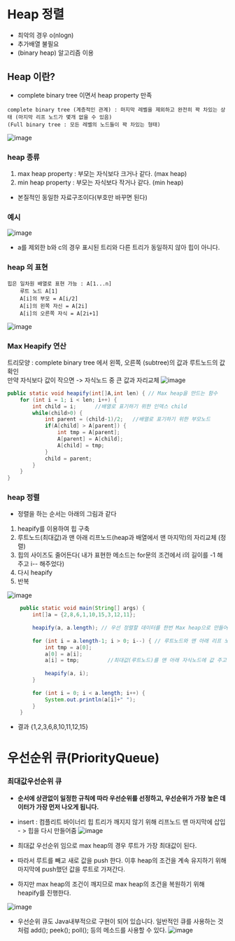 # Heap 정렬
- 최악의 경우 o(nlogn)
- 추가배열 불필요
- (binary heap) 알고리즘 이용

## Heap 이란?
- complete binary tree 이면서 heap property 만족
```
complete binary tree (계층적인 관계) : 마지막 레벨을 제외하고 완전히 꽉 차있는 상태 (마지막 리프 노드가 몇개 없을 수 있음)
(Full binary tree : 모든 레벨의 노드들이 꽉 차있는 형태)
```
![image](https://user-images.githubusercontent.com/65350890/87673269-3b850900-c7af-11ea-9e18-2d83cd147b3d.png)

### heap 종류
1. max heap property : 부모는 자식보다 크거나 같다. (max heap)
2. min heap property : 부모는 자식보다 작거나 같다. (min heap) 
- 본질적인 동일한 자료구조이다(부호만 바꾸면 된다)

### 예시
![image](https://user-images.githubusercontent.com/65350890/87673475-97e82880-c7af-11ea-9725-0bf2ca013e77.png)
- a를 제외한 b와 c의 경우 표시된 트리와 다른 트리가 동일하지 않아 힙이 아니다.

### heap 의 표현
```
힙은 일차원 배열로 표현 가능 : A[1...n]
 	루트 노드 A[1]
 	A[i]의 부모 = A[i/2]
 	A[i]의 왼쪽 자신 = A[2i]
 	A[i]의 오른쪽 자식 = A[2i+1]
```  
![image](https://user-images.githubusercontent.com/65350890/87674409-ecd86e80-c7b0-11ea-9606-7be669b366f4.png)

### Max Heapify 연산
트리모양 : complete binary tree 에서 왼쪽, 오른쪽 (subtree)의 값과 루트노드의 값 확인<br>
만약 자식보다 값이 작으면 -> 자식노드 중 큰 값과 자리교체
![image](https://user-images.githubusercontent.com/65350890/87674673-45a80700-c7b1-11ea-9291-82e40ba61595.png)
```java
public static void heapify(int[]A,int len) { // Max heap을 만드는 함수
	for (int i = 1; i < len; i++) {
		int child = i;		//배열로 표기하기 위한 인덱스 child
		while(child>0) {
			int parent = (child-1)/2;	//배열로 표기하기 위한 부모노드
			if(A[child] > A[parent]) {
				int tmp = A[parent];
				A[parent] = A[child];
				A[child] = tmp;
			}
			child = parent;
		}
	}
}	
``` 

### heap 정렬
- 정렬을 하는 순서는 아래의 그림과 같다
1. heapify를 이용하여 힙 구축
2. 루트노드(최대값)과 맨 아래 리프노드(heap과 배열에서 맨 마지막)의 자리교체 (정렬)
4. 힙의 사이즈도 줄어든다( 내가 표현한 메소드는 for문의 조건에서 i의 길이를 -1 해주고 i-- 해주었다)
3. 다시 heapify
4. 반복

![image](https://user-images.githubusercontent.com/65350890/87874290-99119380-ca03-11ea-8ef1-bc737ccddb2e.png)

```java
	public static void main(String[] args) {
		int[]a = {2,8,6,1,10,15,3,12,11};
		
		heapify(a, a.length); // 우선 정렬할 데이터를 한번 Max heap으로 만들어준다.
		
		for (int i = a.length-1; i > 0; i--) { // 루트노드와 맨 아래 리프 노드와 자리르 바꿔준다(사실상 정렬) 그리고 맨아래로 간 최대값은 무시
			int tmp = a[0];
			a[0] = a[i];
			a[i] = tmp;			//최대값(루트노드)를 맨 아래 자식노드에 값 주고 for문 -- 하면서 이미 정렬된 맨 마지막은 다시 heap을 만들때 포함 x
			
			heapify(a, i);
		}
		
		for (int i = 0; i < a.length; i++) {
			System.out.println(a[i]+" ");
		}
	}
```
- 결과 {1,2,3,6,8,10,11,12,15}

# 우선순위 큐(PriorityQueue)
### 최대값우선순위 큐
- **순서에 상관없이 일정한 규칙에 따라 우선순위를 선정하고, 우선순위가 가장 높은 데이터가 가장 먼저 나오게 됩니다.**<br>
- insert : 컴플리트 바이너리 힙 트리가 깨지지 않기 위해 리프노드 맨 마지막에 삽입 - > 힙을 다시 만들어줌
![image](https://user-images.githubusercontent.com/65350890/88291197-d4c59980-cd32-11ea-8af4-b78c251f4a4a.png)

- 최대값 우선순위 임으로 max heap의 경우 루트가 가장 최대값이 된다.
- 따라서 루트를 빼고 새로 값을 push 한다. 이후 heap의 조건을 계속 유지하기 위해 마지막에 push했던 값을 루트로 가져간다.
- 하지만 max heap의 조건이 깨지므로 max heap의 조건을 복원하기 위해 heapify를 진행한다.

![image](https://user-images.githubusercontent.com/65350890/88291554-5d443a00-cd33-11ea-96a8-7b8ea1e47a24.png)

- 우선순위 큐도 Java내부적으로 구현이 되어 있습니다. 일반적인 큐를 사용하는 것처럼 add(); peek(); poll(); 등의 메소드를 사용할 수 있다.
![image](https://user-images.githubusercontent.com/65350890/88291736-ac8a6a80-cd33-11ea-81ce-cca176061835.png)

